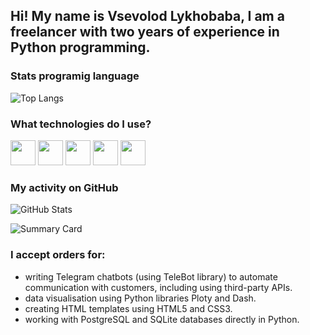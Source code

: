 ## Hi! My name is Vsevolod Lykhobaba, I am a freelancer with two years of experience in Python programming. 

### Stats programig language
![Top Langs](https://github-readme-stats.vercel.app/api/top-langs/?username=Vsevolod-Lykhobaba&layout=compact)

### What technologies do I use?

<img src="https://cdn.jsdelivr.net/gh/devicons/devicon/icons/python/python-original.svg" width="40" height="40"/>
<img src="https://cdn.jsdelivr.net/gh/devicons/devicon/icons/html5/html5-original.svg" width="40" height="40"/>
<img src="https://cdn.jsdelivr.net/gh/devicons/devicon/icons/css3/css3-original.svg" width="40" height="40"/>
<img src="https://cdn.jsdelivr.net/gh/devicons/devicon/icons/postgresql/postgresql-original.svg" width="40" height="40"/>
<img src="https://cdn.jsdelivr.net/gh/devicons/devicon/icons/sqlite/sqlite-original.svg" width="40" height="40"/>

### My activity on GitHub

![GitHub Stats](https://github-readme-stats.vercel.app/api?username=Vsevolod-Lykhobaba&show_icons=true&theme=radical)

![Summary Card](https://github-profile-summary-cards.vercel.app/api/cards/profile-details?username=Vsevolod-Lykhobaba&theme=github_dark)

### I accept orders for: 
* writing Telegram chatbots (using TeleBot library) to automate communication with customers, including using third-party APIs.
* data visualisation using Python libraries Ploty and Dash.
* creating HTML templates using HTML5 and CSS3.
* working with PostgreSQL and SQLite databases directly in Python.
